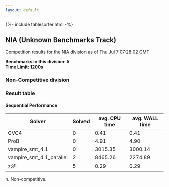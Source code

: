 ```yaml
---
layout: default
---
```

{%- include tablesorter.html -%}

##  NIA (Unknown Benchmarks Track)

Competition results for the NIA division as of Thu Jul 7 07:28:02 GMT

**Benchmarks in this division: 5**
<br/>
**Time Limit: 1200s**


###  Non-Competitive division 
### Result table
 




#### Sequential Performance
<table id="unknown" class="result sorted">
<thead>
<tr>
<th class="center">Solver</th>
<th class="center">Solved</th>
<th class="center">avg. CPU time </th>
<th class="center">avg. WALL time </th>
</tr>
</thead>
<tr>
<td>CVC4</td>
<td class="right">0</td>
<td class="right">0.41</td>
<td class="right">0.41</td>
</tr>
<tr>
<td>ProB</td>
<td class="right">0</td>
<td class="right">4.91</td>
<td class="right">4.90</td>
</tr>
<tr>
<td>vampire_smt_4.1</td>
<td class="right">0</td>
<td class="right">3015.35</td>
<td class="right">3000.14</td>
</tr>
<tr>
<td>vampire_smt_4.1_parallel</td>
<td class="right">2</td>
<td class="right">8465.26</td>
<td class="right">2274.89</td>
</tr>
<tr>
<td>z3<SUP><a href="#fn">n</a></SUP>
</td>
<td class="right">5</td>
<td class="right">0.29</td>
<td class="right">0.29</td>
</tr>
</table>
<span id="fn"> n. Non-competitive.</span>


